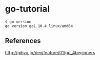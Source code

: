 # go-tutorial

```
$ go version
go version go1.10.4 linux/amd64
```

## References

http://gihyo.jp/dev/feature/01/go_4beginners

